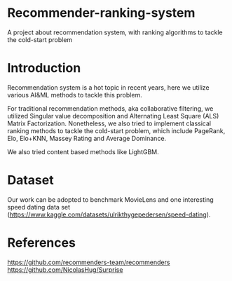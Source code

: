# Recommender-ranking-system
A project about recommendation system, with ranking algorithms to tackle the cold-start problem

# Introduction
Recommendation system is a hot topic in recent years, here we utilize various AI&ML methods to tackle this problem.

For traditional recommendation methods, aka collaborative filtering, we utilized Singular value decomposition and Alternating Least Square (ALS) Matrix Factorization. Nonetheless, we also tried to implement classical ranking methods to tackle the cold-start problem, which include PageRank, Elo, Elo+KNN, Massey Rating and Average Dominance. 

We also tried content based methods like LightGBM.

# Dataset
Our work can be adopted to benchmark MovieLens and one interesting speed dating data set (https://www.kaggle.com/datasets/ulrikthygepedersen/speed-dating). 

# References
https://github.com/recommenders-team/recommenders
https://github.com/NicolasHug/Surprise